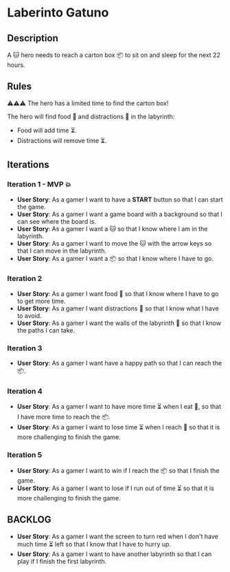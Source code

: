 # Laberinto Gatuno

## Description
A 🐱 hero needs to reach a carton box 📦 to sit on and sleep for the next 22 hours.

## Rules
⚠⚠⚠ The hero has a limited time to find the carton box!

The hero will find food 🍤 and distractions 🧶 in the labyrinth:
- Food will add time  ⏳.
- Distractions will remove time ⏳.
  
## Iterations
### Iteration 1 - MVP 💥
- **User Story**: As a gamer I want to have a **START** button so that I can start the game.
- **User Story**: As a gamer I want a game board with a background so that I can see where the board is.
- **User Story**: As a gamer I want a 🐱 so that I know where I am in the labyrinth.
- **User Story**: As a gamer I want to move the 🐱 with the arrow keys so that I can move in the labyrinth.
- **User Story**: As a gamer I want a 📦 so that I know where I have to go.

### Iteration 2
- **User Story**: As a gamer I want food 🍤 so that I know where I have to go to get more time.
- **User Story**: As a gamer I want distractions 🧶 so that I know what I have to avoid.
- **User Story**: As a gamer I want the walls of the labyrinth 🧦 so that I know the paths I can take.

### Iteration 3
- **User Story**: As a gamer I want have a happy path so that I can reach the 📦.

### Iteration 4
- **User Story**: As a gamer I want to have more time ⏳ when I eat 🍤, so that I have more time to reach the 📦.
- **User Story**: As a gamer I want to lose time ⏳ when I reach 🧶 so that it is more challenging to finish the game.

### Iteration 5
- **User Story**: As a gamer I want to win if I reach the 📦 so that I finish the game.
- **User Story**: As a gamer I want to lose if I run out of time ⏳ so that it is more challenging to finish the game.

## BACKLOG
- **User Story**: As a gamer I want the screen to turn red when I don't have much time ⏳ left so that I know that I have to hurry up.
- **User Story**: As a gamer I want to have another labyrinth so that I can play if I finish the first labyrinth.
